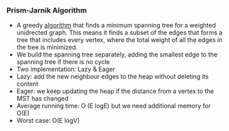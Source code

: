 ### Prism-Jarnik Algorithm
- A greedy [algorithm](https://en.wikipedia.org/wiki/Prim%27s_algorithm) that finds a minimum spanning tree for a weighted unidrected graph. This means it finds a subset of the edges that forms a tree that includes every vertex, where the total weight of all the edges in the tree is minimized.
- We build the spanning tree separately, adding the smallest edge to the spanning tree if there is no cycle
- Two implementation: Lazy & Eager
- Lazy: add the new neighbour edges to the heap without deleting its content
- Eager: we keep updating the heap if the distance from a vertex to the MST has changed
- Average running time: O (E logE) but we need additional memory for O(E)
- Worst case: O(E logV)